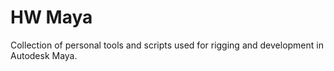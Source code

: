 # HW Maya

Collection of personal tools and scripts used for rigging and development in Autodesk Maya.
